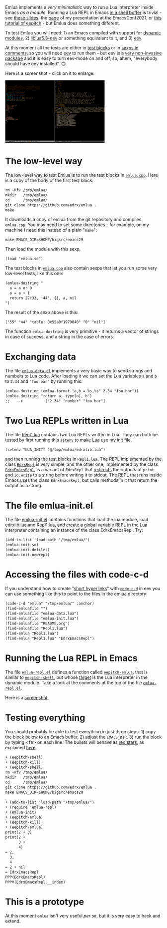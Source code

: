 Emlua implements a *very minimalistic* way to run a Lua interpreter
inside Emacs *as a module*. Running a Lua REPL in Emacs [in a shell
buffer](http://www.gnu.org/software/emacs/manual/html_node/emacs/Interactive-Shell.html) is trivial - see [these slides](http://angg.twu.net/LATEX/2021emacsconf.pdf#page=3), the [page](http://angg.twu.net/emacsconf2021.html) of my presentation at
the EmacsConf2021, or [this tutorial of eepitch](http://angg.twu.net/eev-intros/find-eev-quick-intro.html#6) - but Emlua does
something different.

To test Emlua you will need: 1) an Emacs compiled with support for
[dynamic modules](http://www.gnu.org/software/emacs/manual/html_node/elisp/Dynamic-Modules.html), 2) [liblua5.3-dev](https://packages.debian.org/bullseye/liblua5.3-dev) or something equivalent to it,
and 3) [eev](http://angg.twu.net/#eev).

At this moment all the tests are either in [test blocks](http://angg.twu.net/emacsconf2021.html) or in [sexps in
comments](http://angg.twu.net/eev-intros/find-eev-quick-intro.html#3), so you will need [eev](http://angg.twu.net/#eev) to run them - but eev is a [very
non-invasive package](http://angg.twu.net/eev-intros/find-eev-intro.html#1) and it is easy to turn eev-mode on and off, so,
ahem, "everybody should have eev installed". 🙃

Here is a screenshot - click on it to enlarge:

<a href="2022eepitch-emlua-0.png"><IMG SRC="2022eepitch-emlua-0-small.png"></a>


# The low-level way

The low-level way to test Emlua is to run the test blocks in
[`emlua.cpp`](http://angg.twu.net/emlua/emlua.cpp.html#tests-in-tmp). Here is a copy of the body of the first test block:

    rm -Rfv /tmp/emlua/
    mkdir   /tmp/emlua/
    cd      /tmp/emlua/
    git clone https://github.com/edrx/emlua .
    make

It downloads a copy of emlua from the git repository and compiles
`emlua.cpp`. You may need to set some directories - for example, on my
machine I need this instead of a plain "`make`":

    make EMACS_DIR=$HOME/bigsrc/emacs29

Then load the module with this sexp,

    (load "emlua.so")

The test blocks in [`emlua.cpp`](http://angg.twu.net/emlua/emlua.cpp.html#tests-in-tmp) also contain sexps that let you run
some very low-level tests, like this one:

    (emlua-dostring "
      a = a or 0
      a = a + 1
      return 22+33, '44', {}, a, nil
    ")

The result of the sexp above is this:

    ["55" "44" "table: 0x55a0f1979040" "0" "nil"]

The function `emlua-dostring` is very primitive - it returns a vector
of strings in case of success, and a string in the case of errors.


# Exchanging data

The file [`emlua-data.el`](http://angg.twu.net/emlua/emlua-data.el.html) implements a very basic way to send strings
and numbers to Lua code. After loading it we can set the Lua variables
`a` and `b` to `2.34` and `"foo bar"` by running this:

    (emlua-dostring (emlua-format "a,b = %s,%s" 2.34 "foo bar"))
    (emlua-dostring "return a, type(a), b")
    ;;   -->          ["2.34" "number" "foo bar"]


# Two Lua REPLs written in Lua

The file [Repl1.lua](http://angg.twu.net/emlua/Repl1.lua.html) contains two Lua REPLs written in Lua. They can
both be tested by first running this [`setenv`](http://www.gnu.org/software/emacs/manual/html_node/emacs/Environment.html) to make Lua use [my init
file](http://angg.twu.net/emlua/edrxlib.lua.html),

    (setenv "LUA_INIT" "@/tmp/emlua/edrxlib.lua")

and then running the test blocks in `Repl1.lua`. The REPL implemented
by the class [`EdrxRepl`](http://angg.twu.net/emlua/Repl1.lua.html#EdrxRepl) is very simple, and the other one, implemented
by the class [`EdrxEmacsRepl`](http://angg.twu.net/emlua/Repl1.lua.html#EdrxEmacsRepl), is a variant of `EdrxRepl` that
[redirects](http://angg.twu.net/emlua/Repl1.lua.html#WithFakePrint) the outputs of `print` and `io.write` to a string before
writing it to stdout. The REPL that runs inside Emacs uses the class
`EdrxEmacsRepl`, but calls methods in it that return the output as a
string.


# The file emlua-init.el

The file [emlua-init.el](http://angg.twu.net/emlua/emlua-init.el.html) contains functions that load the lua module,
load edrxlib.lua and Repl1.lua, and create a global variable REPL in
the Lua interpreter containing an instance of the class EdrxEmacsRepl.
Try:

    (add-to-list 'load-path "/tmp/emlua/")
    (emlua-init-so)
    (emlua-init-dofiles)
    (emlua-init-newrepl)


# Accessing the files with code-c-d

If you understand how to create "[short hyperlinks](http://angg.twu.net/eev-intros/find-eev-quick-intro.html#9)" with [`code-c-d`](http://angg.twu.net/eev-intros/find-eev-quick-intro.html#9.1) in
eev you can use something like this to point to the files in the emlua
directory:

    (code-c-d "emlua" "/tmp/emlua/" :anchor)
    (find-emluafile "")
    (find-emluafile "emlua-data.lua")
    (find-emluafile "emlua-init.lua")
    (find-emluafile "README.org")
    (find-emluafile "Repl1.lua")
    (find-emlua "Repl1.lua")
    (find-emlua "Repl1.lua" "EdrxEmacsRepl")


# Running the Lua REPL in Emacs

The file [`emlua-repl.el`](http://angg.twu.net/emlua/emlua-repl.el.html) defines a function called [`eepitch-emlua`](http://angg.twu.net/emlua/emlua-repl.el.html#eepitch-emlua),
that is similar to [`eepitch-shell`](http://angg.twu.net/eev-intros/find-eev-quick-intro.html#6), but whose [target](http://angg.twu.net/eev-intros/find-eev-quick-intro.html#6.2) is the Lua
interpreter in the dynamic module. Take a look at the comments at the
top of the file [`emlua-repl.el`](http://angg.twu.net/emlua/emlua-repl.el.html).

Here is a [screenshot](http://angg.twu.net/IMAGES/2022eepitch-emlua-0.png),


# Testing everything

You should probably be able to test everything in just three steps: 1)
copy the block below to an Emacs buffer, 2) adjust the `EMACS_DIR`, 3)
run the block by typing <kbd>&lt;f8&gt;</kbd> on each line.
The bullets will behave as [red stars](http://angg.twu.net/eev-intros/find-eev-quick-intro.html#6.1), as explained [here](http://angg.twu.net/2020-list-packages-eev-nav.html#f8).

    • (eepitch-shell)
    • (eepitch-kill)
    • (eepitch-shell)
    rm -Rfv /tmp/emlua/
    mkdir   /tmp/emlua/
    cd      /tmp/emlua/
    git clone https://github.com/edrx/emlua .
    make EMACS_DIR=$HOME/bigsrc/emacs29
    
    • (add-to-list 'load-path "/tmp/emlua/")
    • (require 'emlua-repl)
    • (emlua-init)
    • (eepitch-emlua)
    • (eepitch-kill)
    • (eepitch-emlua)
    print(2 + 3)
    print(2 +
          3 +
          4)
    = 2,
      3,
      4
    = 2 + nil
    = EdrxEmacsRepl
    PPP(EdrxEmacsRepl)
    PPPV(EdrxEmacsRepl.__index)


# This is a prototype

At this moment `emlua` isn't very useful *per se*, but it is very easy
to hack and extend.

